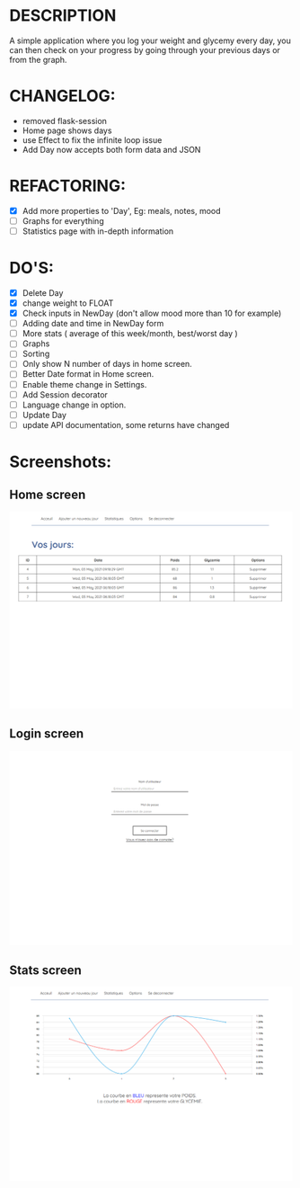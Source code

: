 
# DESCRIPTION
A simple application where you log your weight and glycemy every day, you can then check on your progress by going through your previous days or from the graph.

# CHANGELOG:
- removed flask-session
- Home page shows days
- use Effect to fix the infinite loop issue
- Add Day now accepts both form data and JSON

# REFACTORING:
- [x] Add more properties to 'Day', Eg: meals, notes, mood
- [ ] Graphs for everything
- [ ] Statistics page with in-depth information

# DO'S:
- [x] Delete Day
- [x] change weight to FLOAT
- [x] Check inputs in NewDay (don't allow mood more than 10 for example)
- [ ] Adding date and time in NewDay form
- [ ] More stats ( average of this week/month, best/worst day )
- [ ] Graphs
- [ ] Sorting
- [ ] Only show N number of days in home screen.
- [ ] Better Date format in Home screen.
- [ ] Enable theme change in Settings.
- [ ] Add Session decorator
- [ ] Language change in option.
- [ ] Update Day
- [ ] update API documentation, some returns have changed

# Screenshots:
## Home screen
![Screenshot of the home screen](https://raw.githubusercontent.com/AChillFeeder/diabetes-tracking/main/screenshots/home.png)
## Login screen
![Screenshot of the login screen](https://raw.githubusercontent.com/AChillFeeder/diabetes-tracking/main/screenshots/login_screen.png)
## Stats screen
![Screenshot of the stats screen](https://raw.githubusercontent.com/AChillFeeder/diabetes-tracking/main/screenshots/stats.png)
